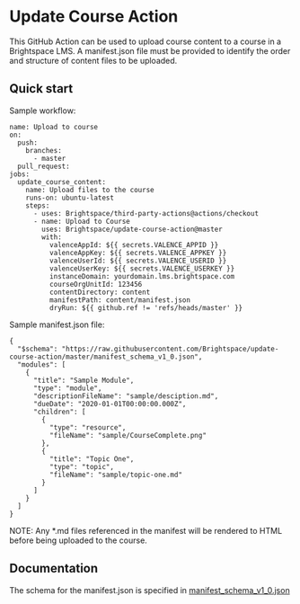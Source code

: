 # Update Course Action

This GitHub Action can be used to upload course content to a course in a Brightspace LMS. A manifest.json file must be provided to identify the order and structure of content files to be uploaded.

## Quick start

Sample workflow:

```
name: Upload to course
on:
  push:
    branches:
      - master
  pull_request:
jobs:
  update_course_content:
    name: Upload files to the course
    runs-on: ubuntu-latest
    steps:
      - uses: Brightspace/third-party-actions@actions/checkout
      - name: Upload to Course
        uses: Brightspace/update-course-action@master
        with:
          valenceAppId: ${{ secrets.VALENCE_APPID }}
          valenceAppKey: ${{ secrets.VALENCE_APPKEY }}
          valenceUserId: ${{ secrets.VALENCE_USERID }}
          valenceUserKey: ${{ secrets.VALENCE_USERKEY }}
          instanceDomain: yourdomain.lms.brightspace.com
          courseOrgUnitId: 123456
          contentDirectory: content
          manifestPath: content/manifest.json
          dryRun: ${{ github.ref != 'refs/heads/master' }}
```

Sample manifest.json file:
```
{
  "$schema": "https://raw.githubusercontent.com/Brightspace/update-course-action/master/manifest_schema_v1_0.json",
  "modules": [
    {
      "title": "Sample Module",
      "type": "module",
      "descriptionFileName": "sample/desciption.md",
      "dueDate": "2020-01-01T00:00:00.000Z",
      "children": [
        {
          "type": "resource",
          "fileName": "sample/CourseComplete.png"
        },
        {
          "title": "Topic One",
          "type": "topic",
          "fileName": "sample/topic-one.md"
        }
      ]
    }
  ]
}
```

NOTE: Any *.md files referenced in the manifest will be rendered to HTML before being uploaded to the course.

## Documentation

The schema for the manifest.json is specified in [manifest_schema_v1_0.json](manifest_schema_v1_0.json)

